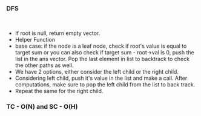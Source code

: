 ### DFS
​
- If root is null, return empty vector.
- Helper Function
- base case: if the node is a leaf node, check if root's value is equal to target sum or you can also check if target sum - root->val is 0, push the list in the ans vector. Pop the last element in list to backtrack to check the other paths as well.
- We have 2 options, either consider the left child or the right child.
- Considering left child, push it's value in the list and make a call. After computations, make sure to pop the left child from the list to back track.
- Repeat the same for the right child.
​
### TC - O(N) and SC - O(H)